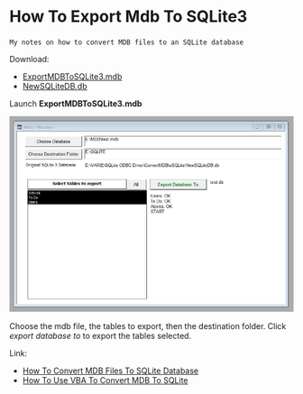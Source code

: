 # How To Export Mdb To SQLite3

`My notes on how to convert MDB files to an SQLite database`

Download:
- [ExportMDBToSQLite3.mdb](export-mdb-to-sqlite3/ExportMDBToSQLite3.mdb)
- [NewSQLiteDB.db](export-mdb-to-sqlite3/NewSQLiteDB.db)

Launch **ExportMDBToSQLite3.mdb**

![screenshot](images/ExportMDBtoSQLite3.jpg)

Choose the mdb file, the tables to export, then the destination folder. Click _export database to_ to export the tables selected.


Link:

- [How To Convert MDB Files To SQLite Database](https://el3um4s.medium.com/how-to-convert-mdb-files-to-sqlite-database-5ecf0a423417)
- [How To Use VBA To Convert MDB To SQLite](https://el3um4s.medium.com/how-to-use-vba-to-convert-mdb-to-sqlite-60878f4c94b1)
